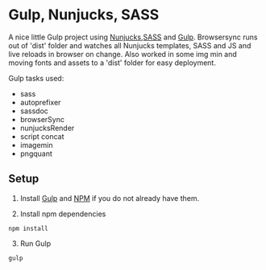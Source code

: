 # Gulp, Nunjucks, SASS

A nice little Gulp project using [Nunjucks](http://mozilla.github.io/nunjucks/),[SASS](http://sass-lang.com/) and [Gulp](http://gulpjs.com/). Browsersync runs out of 'dist' folder and watches all Nunjucks templates, SASS and JS and live reloads in browser on change. Also worked in some img min and moving fonts and assets to a 'dist' folder for easy deployment.


Gulp tasks used:

- sass
- autoprefixer
- sassdoc
- browserSync
- nunjucksRender
- script concat
- imagemin
- pngquant


## Setup

1) Install [Gulp](http://gulpjs.com/) and [NPM](http://nodejs.org) if you do not already have them.

2) Install npm dependencies
```
npm install
```

3) Run Gulp
```
gulp
```

